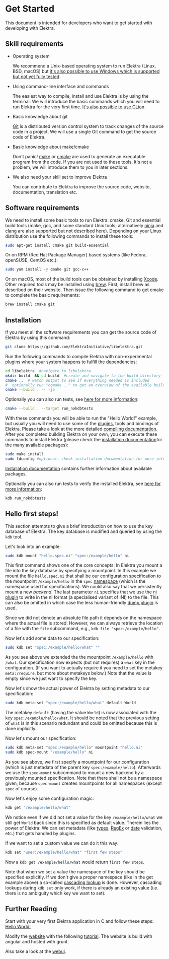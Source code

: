 # Get Started

This document is intended for developers who want to get started with developing with Elektra.

## Skill requirements

- Operating system

  We recommend a Unix-based operating system to run Elektra (Linux, BSD, macOS) but [it's also possible to use Windows which is supported but not yet fully tested](https://www.libelektra.org/tutorials/contributing-with-visual-studio-windows).

- Using command-line interface and commands

  The easiest way to compile, install and use Elektra is by using the terminal. We will introduce the basic commands which you will need to run Elektra for the very first time. [It's also possible to use CLion](https://www.libelektra.org/tutorials/contributing-with-clion)

- Basic knowledge about git

  [Git](https://git-scm.com/) is a distributed version control system to track changes of the source code in a project. We will use a single Git command to get
  the source code of Elektra.

- Basic knowledge about make/cmake

  Don't panic! [make](https://www.gnu.org/software/make/) or [cmake](https://cmake.org/) are used to generate an executable program from the code.
  If you are not used to these tools, it's not a problem, we will introduce them to you in later sections.

- We also need your skill set to improve Elektra

  You can contribute to Elektra to improve the source code, website, documentation, translation etc.

## Software requirements

We need to install some basic tools to run Elektra: cmake, Git and essential build tools (make, gcc, and some standard Unix tools;
alternatively [ninja](https://ninja-build.org/) and [clang](https://clang.llvm.org/index.html) are also supported but not described here).
Depending on your Linux distribution use the following commands to install these tools:

```sh
sudo apt-get install cmake git build-essential
```

Or on RPM (Red Hat Package Manager) based systems (like Fedora, openSUSE, CentOS etc.):

```sh
sudo yum install -y cmake git gcc-c++
```

Or on macOS, most of the build tools can be obtained by installing [Xcode](https://developer.apple.com/xcode/). Other required tools may be installed using [brew](https://brew.sh/).
First, install brew as described on their website. Then issue the following command to get cmake to complete the basic requirements:

```sh
brew install cmake git
```

## Installation

If you meet all the software requirements you can get the source code of Elektra by using this command:

```sh
git clone https://github.com/ElektraInitiative/libelektra.git
```

Run the following commands to compile Elektra with non-experimental plugins where your system happens to fulfill the dependencies:

```sh
cd libelektra  #navigate to libelektra
mkdir build  && cd build  #create and navigate to the build directory
cmake ..  # watch output to see if everything needed is included
#  optionally run "ccmake .." to get an overview of the available build settings (needs cmake-curses-gui)
cmake --build . -- -j5
```

Optionally you can also run tests, see [here for more information](/doc/TESTING.md):

```sh
cmake --build . --target run_nokdbtests
```

With these commands you will be able to run the "Hello World!" example, but usually you will need to use some of the [plugins](/src/plugins/README.md), tools and bindings of Elektra.
Please take a look at the more detailed [compiling documentation](/doc/COMPILE.md). After you completed building Elektra on your own, you can execute these commands to install Elektra
(please check the [installation documentation](/doc/INSTALL.md)for the many available packages):

```sh
sudo make install
sudo ldconfig #optional: check installation documentation for more information
```

[Installation documentation](/doc/INSTALL.md) contains further information about available packages.

Optionally you can also run tests to verify the installed Elektra, see [here for more information](/doc/TESTING.md):

```sh
kdb run_nokdbtests
```

## Hello first steps!

This section attempts to give a brief introduction on how to use the key database of Elektra. The key database is modified and queried by using the `kdb` tool.

Let's look into an example:

```sh
sudo kdb mount "hello.spec.ni" "spec:/example/hello" ni
```

This first command shows one of the core concepts: In Elektra you mount a file into the key database by specifying a mountpoint.
In this example we mount the file `hello.spec.ni` that shall be our configuration specification to the mountpoint `/example/hello`
in the `spec` [namespace](/doc/tutorials/namespaces.md) (which is the namespace used for specifications).
We could also say that we persistently mount a new _backend_. The last parameter `ni` specifies that we use the [ni plugin](/src/plugins/ni/README.md)
to write in the ni format (a specialised variant of INI) to the file. This can also be omitted in which case the less human-friendly [dump plugin](/src/plugins/dump/) is used.

Since we did not denote an absolute file path it depends on the namespace where the actual file is stored.
However, we can always retrieve the location of a file with the `file` subcommand, e.g., `kdb file "spec:/example/hello"`.

Now let's add some data to our specification:

```sh
sudo kdb set "spec:/example/hello/what" ""
```

As you see above we extended the the mountpoint `/example/hello` with `/what`. Our specification now expects (but not requires) a `what` key in the configuration. (If you want to actually require it you need to set the metakey `meta:/require`, but more about metakeys below.)
Note that the value is empty since we just want to specify the key.

Now let's show the actual power of Elektra by setting metadata to our specification:

```sh
sudo kdb meta-set "spec:/example/hello/what" default World
```

The metakey `default` (having the value `World`) is now associated with the key `spec:/example/hello/what`.
It should be noted that the previous setting of `what` is in this scenario redundant and could be omitted because this is done implicitly.

Now let's mount our specification:

```sh
sudo kdb meta-set "spec:/example/hello" mountpoint "hello.ni"
sudo kdb spec-mount "/example/hello" ni
```

As you see above, we first specify a mountpoint for our configuration (which is just metadata of the parent key `spec:/example/hello`).
Afterwards we use the `spec-mount` subcommand to mount a new backend by a previously mounted specification. Note that there shall not be a namespace given, because `spec-mount` creates mountpoints for all namespaces (except `spec` of course).

Now let's enjoy some configuration magic:

```sh
kdb get "/example/hello/what"
```

We notice even if we did not set a value for the key `/example/hello/what` we still get `World` back since this is specified as default value.
Therein lies the power of Elektra: We can set metadata (like [types](/src/plugins/type/README.md), [RegEx](/src/plugins/validation/README.md) or [date](/src/plugins/date/README.md) validation, etc.) that gets handled by plugins.

If we want to set a custom value we can do it this way:

```sh
kdb set "user:/example/hello/what" "first few steps"
```

Now a `kdb get /example/hello/what` would return `first few steps`.

Note that when we set a value the namespace of the key should be specified explicitly.
If we don't give a proper namespace (like in the get example above) a so-called [cascading lookup](/doc/tutorials/cascading.md) is done.
However, cascading lookups during `kdb set` only work, if there is already an existing value (i.e. there is no ambiguity which key we want to set).

## Further Reading

Start with your very first Elektra application in C and follow these steps:
[Hello World!](/doc/tutorials/hello-elektra.md)

Modify the [website](https://www.libelektra.org/home) with the following [tutorial](/src/tools/website/). The website is build with angular and hosted with grunt.

Also take a look at the [webui](/src/tools/webui/).

